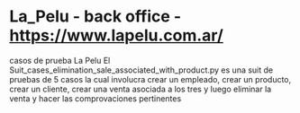 # La_Pelu - back office - https://www.lapelu.com.ar/
casos de prueba La Pelu 
El Suit_cases_elimination_sale_associated_with_product.py es una suit de pruebas de 5 casos
la cual involucra crear un empleado, crear un producto, crear un cliente, crear una venta asociada a los tres
y luego eliminar la venta y hacer las comprovaciones pertinentes
